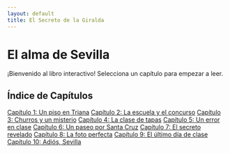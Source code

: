```yaml
---
layout: default
title: El Secreto de la Giralda
---
```


# El alma de Sevilla

¡Bienvenido al libro interactivo! Selecciona un capítulo para empezar a leer.

## Índice de Capítulos

<div class="chapter-list">
    <a href="capitulo-1.html" data-chapter="1">Capítulo 1: Un piso en Triana</a>
    <a href="capitulo-2.html" data-chapter="2">Capítulo 2: La escuela y el concurso</a>
    <a href="capitulo-3.html" data-chapter="3">Capítulo 3: Churros y un misterio</a>
    <a href="capitulo-4.html" data-chapter="4">Capítulo 4: La clase de tapas</a>
    <a href="capitulo-5.html" data-chapter="5">Capítulo 5: Un error en clase</a>
    <a href="capitulo-6.html" data-chapter="6">Capítulo 6: Un paseo por Santa Cruz</a>
    <a href="capitulo-7.html" data-chapter="7">Capítulo 7: El secreto revelado</a>
    <a href="capitulo-8.html" data-chapter="8">Capítulo 8: La foto perfecta</a>
    <a href="capitulo-9.html" data-chapter="9">Capítulo 9: El último día de clase</a>
    <a href="capitulo-10.html" data-chapter="10">Capítulo 10: Adiós, Sevilla</a>
</div>
